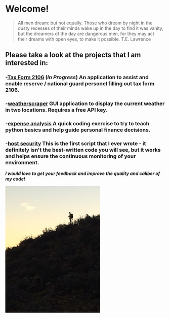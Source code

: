 # Welcome!

>All men dream: but not equally. 
>Those who dream by night in the dusty recesses of their minds wake up in the day to find it was vanity, 
>but the dreamers of the day are dangerous men, for they may act their dreams with open eyes, to make it possible. 
>T.E. Lawrence

## Please take a look at the projects that I am interested in:
###   -[Tax Form 2106](https://github.com/skipmcgee/2106) (***In Progress***) An application to assist and enable reserve / national guard personel filling out tax form 2106.
###   -[weatherscraper](https://github.com/skipmcgee/weatherscraper) GUI application to display the current weather in two locations. Requires a free API key.
###   -[expense analysis](https://github.com/skipmcgee/expense_impact) A quick coding exercise to try to teach python basics and help guide personal finance decisions. 
###   -[host security](https://github.com/skipmcgee/host_security) This is the first script that I ever wrote - it definitely isn't the best-written code you will see, but it works and helps ensure the continuous monitoring of your environment.

***I would love to get your feedback and improve the quality and caliber of my code!***

![Image of Hunter](/images/hunter1.jpg)
